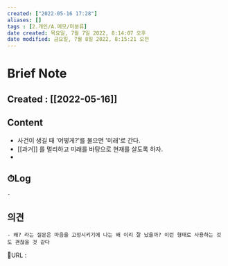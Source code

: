 ```yaml
---
created: ["2022-05-16 17:28"]
aliases: []
tags : [2.개인/A.메모/미분류]
date created: 목요일, 7월 7일 2022, 8:14:07 오후
date modified: 금요일, 7월 8일 2022, 8:15:21 오전
---
```


# Brief Note
## Created : [[2022-05-16]]
## Content
- 사건이 생길 때 '어떻게?'를 물으면 '미래'로 간다.
- [[과거]] 를 멀리하고 미래를 바탕으로 현재를 살도록 하자.
-

## ⏱Log
	-

## 의견
	- 왜? 라는 질문은 마음을 고정시키기에 나는 왜 이리 잘 났을까? 이런 형태로 사용하는 것도 괜찮을 것 같다


📙URL :